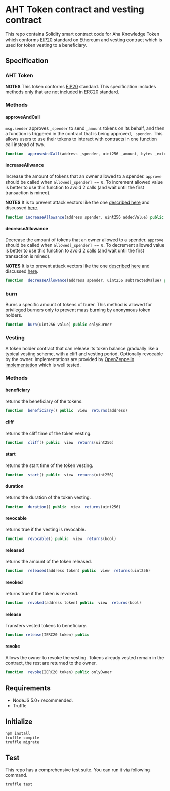 # AHT Token contract and vesting contract
This repo contains Solidity smart contract code for Aha Knowledge Token which conforms [EIP20](https://github.com/ethereum/EIPs/blob/master/EIPS/eip-20.md) standard on Ethereum and vesting contract which is used for token vesting to a beneficiary.

## Specification

### AHT Token
**NOTES**
This token conforms [EIP20](https://github.com/ethereum/EIPs/blob/master/EIPS/eip-20.md) standard. This specification includes methods only that are not included in ERC20 standard.
### Methods

#### approveAndCall
`msg.sender` approves `_spender` to send `_amount` tokens on its behalf, and then a function is triggered in the contract that is being approved, `_spender`. This allows users to use their tokens to interact with contracts in one function call instead of two.

```js
function  approveAndCall(address _spender, uint256 _amount, bytes _extraData) public  returns (bool success)
```
#### increaseAllwance
Increase the amount of tokens that an owner allowed to a spender. `approve` should be called when `allowed[_spender] == 0`. To increment allowed value is better to use this function to avoid 2 calls (and wait until the first transaction is mined).

**NOTES**
It is to prevent attack vectors like the one [described here](https://docs.google.com/document/d/1YLPtQxZu1UAvO9cZ1O2RPXBbT0mooh4DYKjA_jp-RLM/) and discussed [here](https://github.com/ethereum/EIPs/issues/20#issuecomment-263524729).

```js
function increaseAllowance(address spender, uint256 addedValue) public returns (bool)
```
#### decreaseAllowance
Decrease the amount of tokens that an owner allowed to a spender. `approve` should be called when `allowed[_spender] == 0`. To decrement allowed value is better to use this function to avoid 2 calls (and wait until the first transaction is mined).

**NOTES**
It is to prevent attack vectors like the one [described here](https://docs.google.com/document/d/1YLPtQxZu1UAvO9cZ1O2RPXBbT0mooh4DYKjA_jp-RLM/) and discussed [here](https://github.com/ethereum/EIPs/issues/20#issuecomment-263524729).

```js
function  decreaseAllowance(address spender, uint256 subtractedValue) public returns (bool)
```

### burn
Burns a specific amount of tokens of burer. This method is allowed for privileged burners only to prevent mass burning by anonymous token holders.

```js
function  burn(uint256 value) public onlyBurner
```

### Vesting
A token holder contract that can release its token balance gradually like a  typical vesting scheme, with a cliff and vesting period. Optionally revocable by the owner. Implementations are provided by [OpenZeppelin implementation](https://github.com/OpenZeppelin/openzeppelin-solidity/blob/9b3710465583284b8c4c5d2245749246bb2e0094/contracts/token/ERC20/ERC20.sol) which is well tested.

### Methods

#### beneficiary
returns the beneficiary of the tokens.

```js
function  beneficiary() public  view  returns(address)
```

#### cliff
returns the cliff time of the token vesting.

```js
function  cliff() public  view  returns(uint256)
```

#### start
returns the start time of the token vesting.


```js
function  start() public  view  returns(uint256)
```

#### duration
returns the duration of the token vesting.

```js
function  duration() public  view  returns(uint256)
```

#### revocable
returns true if the vesting is revocable.

```js
function  revocable() public  view  returns(bool)
```

#### released
returns the amount of the token released.

```js
function  released(address token) public  view  returns(uint256)
```

#### revoked
returns true if the token is revoked.

```js
function  revoked(address token) public  view  returns(bool)
```

#### release
Transfers vested tokens to beneficiary.

```js
function release(IERC20 token) public
```

#### revoke
Allows the owner to revoke the vesting. Tokens already vested remain in the contract, the rest are returned to the owner.

```js
function  revoke(IERC20 token) public onlyOwner
```

## Requirements
- NodeJS 5.0+ recommended.
- Truffle

## Initialize

```
npm install
truffle compile
truffle migrate
```


## Test
This repo has a comprehensive test suite. You can run it via following command.

```
truffle test
```
